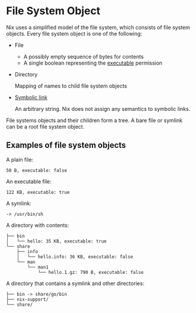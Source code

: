# File System Object

Nix uses a simplified model of the file system, which consists of file system objects.
Every file system object is one of the following:

 - File

   - A possibly empty sequence of bytes for contents
   - A single boolean representing the [executable](https://en.m.wikipedia.org/wiki/File-system_permissions#Permissions) permission

 - Directory

   Mapping of names to child file system objects

 - [Symbolic link](https://en.m.wikipedia.org/wiki/Symbolic_link)

   An arbitrary string.
   Nix does not assign any semantics to symbolic links.

File systems objects and their children form a tree.
A bare file or symlink can be a root file system object.

## Examples of file system objects

A plain file:

```
50 B, executable: false
```

An executable file:

```
122 KB, executable: true
```

A symlink:

```
-> /usr/bin/sh
```

A directory with contents:

```
├── bin
│   └── hello: 35 KB, executable: true
└── share
    ├── info
    │   └── hello.info: 36 KB, executable: false
    └── man
        └── man1
            └── hello.1.gz: 790 B, executable: false
```

A directory that contains a symlink and other directories:

```
├── bin -> share/go/bin
├── nix-support/
└── share/
```
